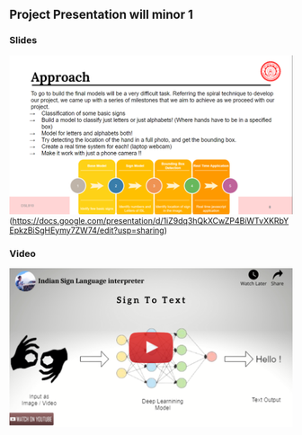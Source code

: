 ## Project Presentation will minor 1

### Slides
![](./images/slide.png)(https://docs.google.com/presentation/d/1iZ9dq3hQkXCwZP4BiWTvXKRbYEpkzBiSgHEymy7ZW74/edit?usp=sharing)

### Video
[![IMAGE ALT TEXT HERE](./images/th.png)](https://www.youtube.com/watch?v=NxdqQqyCSgI)
